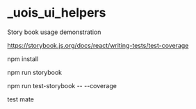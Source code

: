 # _uois_ui_helpers

Story book usage demonstration

https://storybook.js.org/docs/react/writing-tests/test-coverage

npm install

npm run storybook

npm run test-storybook -- --coverage



test mate
